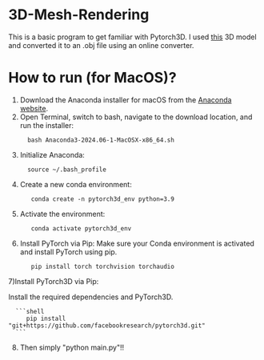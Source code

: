 # 3D-Mesh-Rendering

This is a basic program to get familiar with Pytorch3D. I used [this](https://www.thingiverse.com/thing:6665518) 3D model and converted it to an .obj file using an online converter. 


# How to run (for MacOS)?

1) Download the Anaconda installer for macOS from the [Anaconda website](https://repo.anaconda.com/archive/).
2) Open Terminal, switch to bash,  navigate to the download location, and run the installer:
   ```shell
     bash Anaconda3-2024.06-1-MacOSX-x86_64.sh
   ```
3) Initialize Anaconda:
   ```shell
     source ~/.bash_profile
   ```
4) Create a new conda environment:
     ```shell
        conda create -n pytorch3d_env python=3.9
      ```
5) Activate the environment:
   ```shell
      conda activate pytorch3d_env
   ```
6) Install PyTorch via Pip:
Make sure your Conda environment is activated and install PyTorch using pip.
   ```shell
      pip install torch torchvision torchaudio
   ```
7)Install PyTorch3D via Pip:

Install the required dependencies and PyTorch3D.
      
      ```shell
         pip install "git+https://github.com/facebookresearch/pytorch3d.git"
      ```
      
8) Then simply "python main.py"!!
